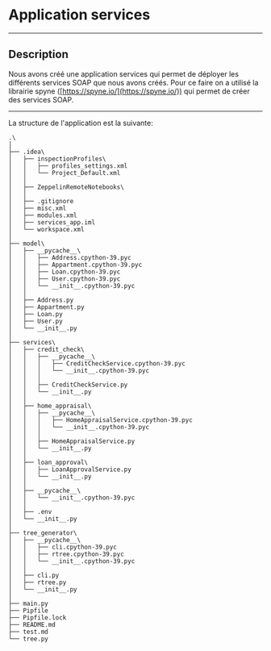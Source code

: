 # Application services

---
## Description
Nous avons créé une application services qui permet de déployer les différents services SOAP que nous avons créés.
Pour ce faire on a utilisé la librairie spyne ([https://spyne.io/](https://spyne.io/)) qui permet de créer des services SOAP.



---

La structure de l'application est la suivante:

```
.\
│
├── .idea\
│   ├── inspectionProfiles\
│   │   ├── profiles_settings.xml
│   │   └── Project_Default.xml
│   │
│   ├── ZeppelinRemoteNotebooks\
│   │
│   ├── .gitignore
│   ├── misc.xml
│   ├── modules.xml
│   ├── services_app.iml
│   └── workspace.xml
│
├── model\
│   ├── __pycache__\
│   │   ├── Address.cpython-39.pyc
│   │   ├── Appartment.cpython-39.pyc
│   │   ├── Loan.cpython-39.pyc
│   │   ├── User.cpython-39.pyc
│   │   └── __init__.cpython-39.pyc
│   │
│   ├── Address.py
│   ├── Appartment.py
│   ├── Loan.py
│   ├── User.py
│   └── __init__.py
│
├── services\
│   ├── credit_check\
│   │   ├── __pycache__\
│   │   │   ├── CreditCheckService.cpython-39.pyc
│   │   │   └── __init__.cpython-39.pyc
│   │   │
│   │   ├── CreditCheckService.py
│   │   └── __init__.py
│   │
│   ├── home_appraisal\
│   │   ├── __pycache__\
│   │   │   ├── HomeAppraisalService.cpython-39.pyc
│   │   │   └── __init__.cpython-39.pyc
│   │   │
│   │   ├── HomeAppraisalService.py
│   │   └── __init__.py
│   │
│   ├── loan_approval\
│   │   ├── LoanApprovalService.py
│   │   └── __init__.py
│   │
│   ├── __pycache__\
│   │   └── __init__.cpython-39.pyc
│   │
│   ├── .env
│   └── __init__.py
│
├── tree_generator\
│   ├── __pycache__\
│   │   ├── cli.cpython-39.pyc
│   │   ├── rtree.cpython-39.pyc
│   │   └── __init__.cpython-39.pyc
│   │
│   ├── cli.py
│   ├── rtree.py
│   └── __init__.py
│
├── main.py
├── Pipfile
├── Pipfile.lock
├── README.md
├── test.md
└── tree.py
```

